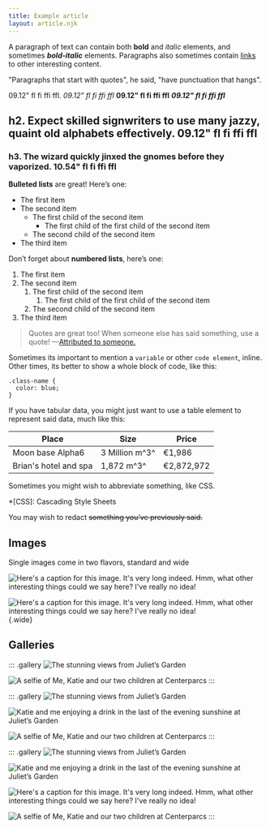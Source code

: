 ```yaml
---
title: Example article
layout: article.njk
---
```

A paragraph of text can contain both **bold** and *italic* elements, and sometimes **_bold-italic_** elements. Paragraphs also sometimes contain [links](http://roobottom.com) to other interesting content.

"Paragraphs that start with quotes", he said, "have punctuation that hangs".

09.12" fl fi ffi ffl. _09.12" fl fi ffi ffl_ **09.12" fl fi ffi ffl** **_09.12" fl fi ffi ffl_**

## h2. Expect skilled signwriters to use many jazzy, quaint old alphabets effectively. 09.12" fl fi ffi ffl
### h3. The wizard quickly jinxed the gnomes before they vaporized. 10.54" fl fi ffi ffl

**Bulleted lists** are great! Here’s one:

+ The first item
+ The second item
	+ The first child of the second item
		+ The first child of the first child of the second item
	+ The second child of the second item
+ The third item

Don’t forget about **numbered lists**, here’s one:

1. The first item
1. The second item
	1. The first child of the second item
		1. The first child of the first child of the second item
	1. The second child of the second item
1. The third item

> Quotes are great too! When someone else has said something, use a quote! —[Attributed to someone.](#)

Sometimes its important to mention a `variable` or other `code element`, inline. Other times, its better to show a whole block of code, like this:

```
.class-name {
  color: blue;
}
```

If you have tabular data, you might just want to use a table element to represent said data, much like this:

Place | Size | Price
--- | --- | ---
Moon base Alpha6 | 3 Million m^3^ | €1,986
Brian's hotel and spa | 1,872 m^3^ | €2,872,972

Sometimes you might wish to abbreviate something, like CSS.

*[CSS]: Cascading Style Sheets

You may wish to redact ~~something you’ve previously said.~~

## Images

Single images come in two flavors, standard and wide

![Here's a caption for this image. It's very long indeed. Hmm, what other interesting things could we say here? I've really no idea!](/articles/72/My-birthday.jpeg)

![Here's a caption for this image. It's very long indeed. Hmm, what other interesting things could we say here? I've really no idea!](/articles/72/My-birthday.jpeg){.wide}

## Galleries

::: .gallery
![The stunning views from Juliet’s Garden](/articles/68/juliets.jpg)

![A selfie of Me, Katie and our two children at Centerparcs](/articles/70/roos.jpg)
:::

::: .gallery
![The stunning views from Juliet’s Garden](/articles/68/juliets.jpg)

![Katie and me enjoying a drink in the last of the evening sunshine at Juliet’s Garden](/articles/68/at-juliets.jpg)

![A selfie of Me, Katie and our two children at Centerparcs](/articles/70/roos.jpg)
:::

::: .gallery
![The stunning views from Juliet’s Garden](/articles/68/juliets.jpg)

![Katie and me enjoying a drink in the last of the evening sunshine at Juliet’s Garden](/articles/68/at-juliets.jpg)

![Here's a caption for this image. It's very long indeed. Hmm, what other interesting things could we say here? I've really no idea!](/articles/72/My-birthday.jpeg)

![A selfie of Me, Katie and our two children at Centerparcs](/articles/70/roos.jpg)
:::